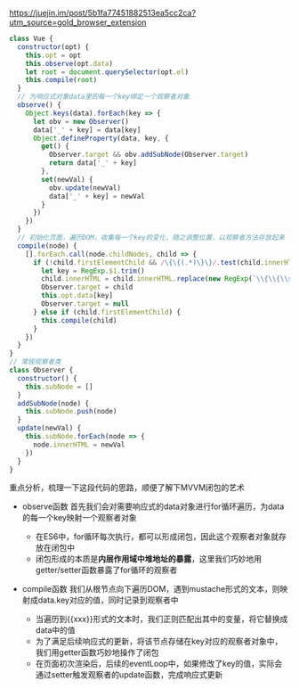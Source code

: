 https://juejin.im/post/5b1fa77451882513ea5cc2ca?utm_source=gold_browser_extension

```js
class Vue {
  constructor(opt) {
    this.opt = opt
    this.observe(opt.data)
    let root = document.querySelector(opt.el)
    this.compile(root)
  }
  // 为响应式对象data里的每一个key绑定一个观察者对象
  observe() {
    Object.keys(data).forEach(key => {
      let obv = new Observer()
      data['_' + key] = data[key]
      Object.defineProperty(data, key, {
        get() {
          Observer.target && obv.addSubNode(Observer.target)
          return data['_' + key]
        },
        set(newVal) {
          obv.update(newVal)
          data['_' + key] = newVal
        }
      })
    })
  }
  // 初始化页面，遍历DOM，收集每一个key的变化，随之调整位置，以观察者方法存放起来
  compile(node) {
    [].forEach.call(node.childNodes, child => {
      if (!child.firstElementChild && /\{\{(.*)\}\}/.test(child.innerHTML)) {
        let key = RegExp.$1.trim()
        child.innerHTML = child.innerHTML.replace(new RegExp(`\\{\\{\\s*${key}\\s*\\}\\}`, 'gm'), this.opt.data[key])
        Observer.target = child
        this.opt.data[key]
        Observer.target = null
      } else if (child.firstElementChild) {
        this.compile(child)
      }
    })
  }
}
// 常规观察者类
class Observer {
  constructor() {
    this.subNode = []
  }
  addSubNode(node) {
    this.subNode.push(node)
  }
  update(newVal) {
    this.subNode.forEach(node => {
      node.innerHTML = newVal
    })
  }
}
```

重点分析，梳理一下这段代码的思路，顺便了解下MVVM闭包的艺术

* observe函数 首先我们会对需要响应式的data对象进行for循环遍历，为data的每一个key映射一个观察者对象
  * 在ES6中，for循环每次执行，都可以形成闭包，因此这个观察者对象就存放在闭包中
  * 闭包形成的本质是**内层作用域中堆地址的暴露**，这里我们巧妙地用getter/setter函数暴露了for循环的观察者

* compile函数 我们从根节点向下遍历DOM，遇到mustache形式的文本，则映射成data.key对应的值，同时记录到观察者中
  * 当遍历到{{xxx}}形式的文本时，我们正则匹配出其中的变量，将它替换成data中的值
  * 为了满足后续响应式的更新，将该节点存储在key对应的观察者对象中，我们用getter函数巧妙地操作了闭包
  * 在页面初次渲染后，后续的eventLoop中，如果修改了key的值，实际会通过setter触发观察者的update函数，完成响应式更新
